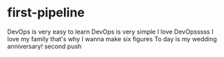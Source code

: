 
# first-pipeline
DevOps is very easy to learn
DevOps is very simple 
I love DevOpsssss
I love my family that's why I wanna make six figures
To day is my wedding anniversary! 
second push 
